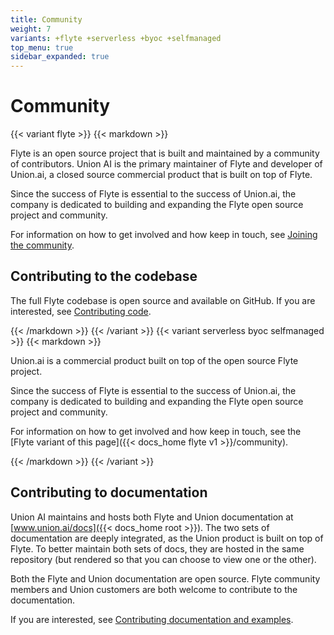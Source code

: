 ```yaml
---
title: Community
weight: 7
variants: +flyte +serverless +byoc +selfmanaged
top_menu: true
sidebar_expanded: true
---
```


# Community

{{< variant flyte >}}
{{< markdown >}}

Flyte is an open source project that is built and maintained by a community of contributors.
Union AI is the primary maintainer of Flyte and developer of Union.ai, a closed source commercial product that is built on top of Flyte.

Since the success of Flyte is essential to the success of Union.ai,
the company is dedicated to building and expanding the Flyte open source project and community.

For information on how to get involved and how keep in touch, see [Joining the community](./joining-the-community).

## Contributing to the codebase

The full Flyte codebase is open source and available on GitHub.
If you are interested, see [Contributing code](./contributing-code).

{{< /markdown >}}
{{< /variant >}}
{{< variant serverless byoc selfmanaged >}}
{{< markdown >}}

Union.ai is a commercial product built on top of the open source Flyte project.

Since the success of Flyte is essential to the success of Union.ai,
the company is dedicated to building and expanding the Flyte open source project and community.

For information on how to get involved and how keep in touch, see the [Flyte variant of this page]({{< docs_home flyte v1 >}}/community).

{{< /markdown >}}
{{< /variant >}}

## Contributing to documentation

Union AI maintains and hosts both Flyte and Union documentation at [www.union.ai/docs]({{< docs_home root >}}).
The two sets of documentation are deeply integrated, as the Union product is built on top of Flyte.
To better maintain both sets of docs, they are hosted in the same repository (but rendered so that you can choose to view one or the other).

Both the Flyte and Union documentation are open source.
Flyte community members and Union customers are both welcome to contribute to the documentation.

If you are interested, see [Contributing documentation and examples](./contributing-docs/_index).
